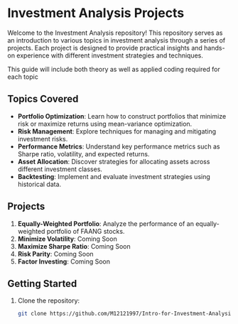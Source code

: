 # Investment Analysis Projects

Welcome to the Investment Analysis repository! This repository serves as an introduction to various topics in investment analysis through a series of projects. Each project is designed to provide practical insights and hands-on experience with different investment strategies and techniques.

This guide will include both theory as well as applied coding required for each topic

## Topics Covered

- **Portfolio Optimization**: Learn how to construct portfolios that minimize risk or maximize returns using mean-variance optimization.
- **Risk Management**: Explore techniques for managing and mitigating investment risks.
- **Performance Metrics**: Understand key performance metrics such as Sharpe ratio, volatility, and expected returns.
- **Asset Allocation**: Discover strategies for allocating assets across different investment classes.
- **Backtesting**: Implement and evaluate investment strategies using historical data.

## Projects

1. **Equally-Weighted Portfolio**: Analyze the performance of an equally-weighted portfolio of FAANG stocks.
2. **Minimize Volatility**: Coming Soon
3. **Maximize Sharpe Ratio**: Coming Soon
4. **Risk Parity**: Coming Soon
5. **Factor Investing**: Coming Soon

## Getting Started

1. Clone the repository:
   ```bash
   git clone https://github.com/M12121997/Intro-for-Investment-Analysis.git
